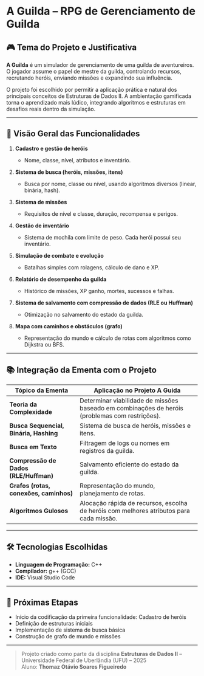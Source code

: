 # A Guilda – RPG de Gerenciamento de Guilda

## 🎮 Tema do Projeto e Justificativa

**A Guilda** é um simulador de gerenciamento de uma guilda de aventureiros. O jogador assume o papel de mestre da guilda, controlando recursos, recrutando heróis, enviando missões e expandindo sua influência.

O projeto foi escolhido por permitir a aplicação prática e natural dos principais conceitos de Estruturas de Dados II. A ambientação gamificada torna o aprendizado mais lúdico, integrando algoritmos e estruturas em desafios reais dentro da simulação.

---

## 🧩 Visão Geral das Funcionalidades

1. **Cadastro e gestão de heróis**  
   - Nome, classe, nível, atributos e inventário.

2. **Sistema de busca (heróis, missões, itens)**  
   - Busca por nome, classe ou nível, usando algoritmos diversos (linear, binária, hash).

3. **Sistema de missões**  
   - Requisitos de nível e classe, duração, recompensa e perigos.

4. **Gestão de inventário**  
   - Sistema de mochila com limite de peso. Cada herói possui seu inventário.

5. **Simulação de combate e evolução**  
   - Batalhas simples com rolagens, cálculo de dano e XP.

6. **Relatório de desempenho da guilda**  
   - Histórico de missões, XP ganho, mortes, sucessos e falhas.

7. **Sistema de salvamento com compressão de dados (RLE ou Huffman)**  
   - Otimização no salvamento do estado da guilda.

8. **Mapa com caminhos e obstáculos (grafo)**  
   - Representação do mundo e cálculo de rotas com algoritmos como Dijkstra ou BFS.

---

## 📚 Integração da Ementa com o Projeto

| Tópico da Ementa                          | Aplicação no Projeto A Guida |
|------------------------------------------|-------------------------------|
| **Teoria da Complexidade**               | Determinar viabilidade de missões baseado em combinações de heróis (problemas com restrições). |
| **Busca Sequencial, Binária, Hashing**   | Sistema de busca de heróis, missões e itens. |
| **Busca em Texto**                       | Filtragem de logs ou nomes em registros da guilda. |
| **Compressão de Dados (RLE/Huffman)**    | Salvamento eficiente do estado da guilda. |
| **Grafos (rotas, conexões, caminhos)**   | Representação do mundo, planejamento de rotas. |
| **Algoritmos Gulosos**                   | Alocação rápida de recursos, escolha de heróis com melhores atributos para cada missão. |

---

## 🛠️ Tecnologias Escolhidas

- **Linguagem de Programação:** C++  
- **Compilador:** g++ (GCC)  
- **IDE:** Visual Studio Code 

---

## 📅 Próximas Etapas

- Início da codificação da primeira funcionalidade: Cadastro de heróis
- Definição de estruturas iniciais
- Implementação de sistema de busca básica
- Construção de grafo de mundo e missões

---

> Projeto criado como parte da disciplina **Estruturas de Dados II** – Universidade Federal de Uberlândia (UFU) – 2025  
> Aluno: **Thomaz Otávio Soares Figueiredo**
